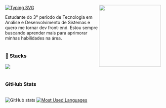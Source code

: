 <a href="https://git.io/typing-svg"><img src="https://readme-typing-svg.demolab.com?font=Fira+Code&pause=1000&color=FF5656&repeat=false&width=435&lines=Ol%C3%A1%2C+mundo!+Me+chamo+Alana!+%E2%8B%86%E2%AD%92%CB%9A.%E2%8B%86" alt="Typing SVG" /></a>
<img align="right" width="200" src="https://user-images.githubusercontent.com/74038190/226127923-0e8b7792-7b3c-462b-951b-63c96ba1a5af.gif" >

<p> 
  Estudante do 3º período de Tecnologia em Análise e Desenvolvimento de Sistemas e quero me tornar dev front-end. 
  Estou sempre buscando aprender mais para aprimorar minhas habilidades na área.
</p>

#



<h3>🚀 Stacks</h3>
<p>
    <img src="https://skillicons.dev/icons?i=html,css,javascript,typescript,react,tailwindcss,mysql" />
</p>

#

<div>
  <h3>GitHub Stats</h3>
 <br>
  <img src="https://github-readme-stats-git-masterrstaa-rickstaa.vercel.app/api?username=alanakov&hide_title=true&show_icons=true&include_all_commits=false&count_private=true&line_height=25&hide=issues&bg_color=0D1117&title_color=FF5656FF&text_color=FFF&border_radius=3&border_color=FF5656FF&icon_color=FF5656FF&theme=jolly" alt="GitHub stats">

  <a href="https://github.com/alanakov/github-readme-stats">
    <img src="https://github-readme-stats-git-masterrstaa-rickstaa.vercel.app/api/top-langs/?username=alanakov&line_height=10&card_width=290&layout=compact&hide_title=false&count_private=true&langs_count=4&show_icons=true&title_color=FF5656FF&hide=html,scss,less&bg_color=0D1117&text_color=8B8B8B&border_radius=3&border_color=FF5656FF&count_private=true" alt="Most Used Languages">
  </a>
</div>
